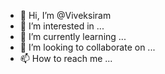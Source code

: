 - 👋 Hi, I’m @Viveksiram
- 👀 I’m interested in ...
- 🌱 I’m currently learning ...
- 💞️ I’m looking to collaborate on ...
- 📫 How to reach me ...

<!---
Viveksiram/Viveksiram is a ✨ special ✨ repository because its `README.md` (this file) appears on your GitHub profile.
You can click the Preview link to take a look at your changes.
--->
